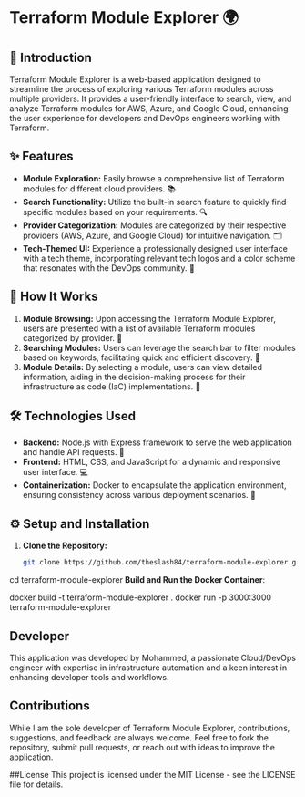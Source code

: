 # Terraform Module Explorer 🌍

## 📖 Introduction

Terraform Module Explorer is a web-based application designed to streamline the process of exploring various Terraform modules across multiple providers. It provides a user-friendly interface to search, view, and analyze Terraform modules for AWS, Azure, and Google Cloud, enhancing the user experience for developers and DevOps engineers working with Terraform.

## ✨ Features

- **Module Exploration:** Easily browse a comprehensive list of Terraform modules for different cloud providers. 📚
- **Search Functionality:** Utilize the built-in search feature to quickly find specific modules based on your requirements. 🔍
- **Provider Categorization:** Modules are categorized by their respective providers (AWS, Azure, and Google Cloud) for intuitive navigation. 🗂️
- **Tech-Themed UI:** Experience a professionally designed user interface with a tech theme, incorporating relevant tech logos and a color scheme that resonates with the DevOps community. 🎨

## 🚀 How It Works

1. **Module Browsing:** Upon accessing the Terraform Module Explorer, users are presented with a list of available Terraform modules categorized by provider. 📜
2. **Searching Modules:** Users can leverage the search bar to filter modules based on keywords, facilitating quick and efficient discovery. 🔎
3. **Module Details:** By selecting a module, users can view detailed information, aiding in the decision-making process for their infrastructure as code (IaC) implementations. 📄

## 🛠 Technologies Used

- **Backend:** Node.js with Express framework to serve the web application and handle API requests. 📡
- **Frontend:** HTML, CSS, and JavaScript for a dynamic and responsive user interface. 💻
- **Containerization:** Docker to encapsulate the application environment, ensuring consistency across various deployment scenarios. 🐳

## ⚙️ Setup and Installation

1. **Clone the Repository:**
   ```bash
   git clone https://github.com/theslash84/terraform-module-explorer.git


cd terraform-module-explorer
**Build and Run the Docker Container**:

  docker build -t terraform-module-explorer .
  docker run -p 3000:3000 terraform-module-explorer

## Developer
This application was developed by Mohammed, a passionate Cloud/DevOps engineer with expertise in infrastructure automation and a keen interest in enhancing developer tools and workflows.

## Contributions
While I am the sole developer of Terraform Module Explorer, contributions, suggestions, and feedback are always welcome. Feel free to fork the repository, submit pull requests, or reach out with ideas to improve the application.

##License
This project is licensed under the MIT License - see the LICENSE file for details.

